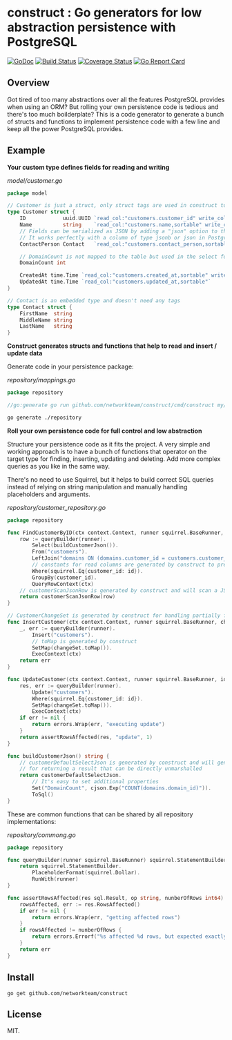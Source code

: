 # construct : Go generators for low abstraction persistence with PostgreSQL

[![GoDoc](https://godoc.org/github.com/networkteam/construct?status.svg)](https://godoc.org/github.com/networkteam/construct)
[![Build Status](https://github.com/networkteam/construct/workflows/test%20and%20build/badge.svg)](https://github.com/networkteam/construct/actions?workflow=test%20and%20build)
[![Coverage Status](https://coveralls.io/repos/github/networkteam/construct/badge.svg?branch=master)](https://coveralls.io/github/networkteam/construct?branch=master)
[![Go Report Card](https://goreportcard.com/badge/github.com/networkteam/construct)](https://goreportcard.com/report/github.com/networkteam/construct)

## Overview

Got tired of too many abstractions over all the features PostgreSQL provides when using an ORM? But rolling your own persistence code is tedious and there's too much boilderplate?
This is a code generator to generate a bunch of structs and functions to implement persistence code with a few line and keep all the power PostgreSQL provides.

## Example

**Your custom type defines fields for reading and writing**

*model/customer.go*
```go
package model

// Customer is just a struct, only struct tags are used in construct to generate code (no struct embedding needed) 
type Customer struct {
	ID            uuid.UUID `read_col:"customers.customer_id" write_col:"customer_id"`
	Name          string    `read_col:"customers.name,sortable" write_col:"name"`
    // Fields can be serialized as JSON by adding a "json" option to the "write_col" tag.
    // It works perfectly with a column of type jsonb or json in PostgreSQL.
	ContactPerson Contact   `read_col:"customers.contact_person,sortable" write_col:"contact_person,json"`

	// DomainCount is not mapped to the table but used in the select for reading an aggregate count
	DomainCount int

	CreatedAt time.Time `read_col:"customers.created_at,sortable" write_col:"created_at"`
	UpdatedAt time.Time `read_col:"customers.updated_at,sortable"`
}

// Contact is an embedded type and doesn't need any tags
type Contact struct {
	FirstName  string
	MiddleName string
	LastName   string
}
```

**Construct generates structs and functions that help to read and insert / update data**

Generate code in your persistence package:

*repository/mappings.go*
```go
package repository

//go:generate go run github.com/networkteam/construct/cmd/construct my/project/model.Customer
```

```bash
go generate ./repository
```

**Roll your own persistence code for full control and low abstraction**

Structure your persistence code as it fits the project. A very simple and working approach is to have a bunch of
functions that operator on the target type for finding, inserting, updating and deleting. Add more complex queries
as you like in the same way. 

There's no need to use Squirrel, but it helps to build correct SQL queries instead of relying on string manipulation
and manually handling placeholders and arguments.

*repository/customer_repository.go*
```go
package repository

func FindCustomerByID(ctx context.Context, runner squirrel.BaseRunner, id uuid.UUID) (domain.Customer, error) {
	row := queryBuilder(runner).
		Select(buildCustomerJson()).
		From("customers").
		LeftJoin("domains ON (domains.customer_id = customers.customer_id)").
		// constants for read columns are generated by construct to prevent typos
		Where(squirrel.Eq{customer_id: id}).
		GroupBy(customer_id).
		QueryRowContext(ctx)
	// customerScanJsonRow is generated by construct and will scan a JSON row result into the target type 
	return customerScanJsonRow(row)
}

// CustomerChangeSet is generated by construct for handling partially filled models
func InsertCustomer(ctx context.Context, runner squirrel.BaseRunner, changeSet CustomerChangeSet) error {
	_, err := queryBuilder(runner).
		Insert("customers").
		// toMap is generated by construct 
		SetMap(changeSet.toMap()).
		ExecContext(ctx)
	return err
}

func UpdateCustomer(ctx context.Context, runner squirrel.BaseRunner, id uuid.UUID, changeSet CustomerChangeSet) error {
	res, err := queryBuilder(runner).
		Update("customers").
		Where(squirrel.Eq{customer_id: id}).
		SetMap(changeSet.toMap()).
		ExecContext(ctx)
	if err != nil {
		return errors.Wrap(err, "executing update")
	}
	return assertRowsAffected(res, "update", 1)
}

func buildCustomerJson() string {
	// customerDefaultSelectJson is generated by construct and will generate a JSON_BUILD_OBJECT SQL expression
	// for returning a result that can be directly unmarshalled
	return customerDefaultSelectJson.
		// It's easy to set additional properties
		Set("DomainCount", cjson.Exp("COUNT(domains.domain_id)")).
		ToSql()
}
```

These are common functions that can be shared by all repository implementations:

*repository/commong.go*
```go
package repository

func queryBuilder(runner squirrel.BaseRunner) squirrel.StatementBuilderType {
	return squirrel.StatementBuilder.
		PlaceholderFormat(squirrel.Dollar).
		RunWith(runner)
}

func assertRowsAffected(res sql.Result, op string, nunberOfRows int64) error {
	rowsAffected, err := res.RowsAffected()
	if err != nil {
		return errors.Wrap(err, "getting affected rows")
	}
	if rowsAffected != nunberOfRows {
		return errors.Errorf("%s affected %d rows, but expected exactly %d", op, rowsAffected, nunberOfRows)
	}
	return err
}
```

## Install

```
go get github.com/networkteam/construct
```

## License

MIT.

